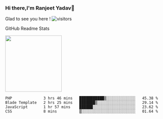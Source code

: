 ### Hi there,I'm Ranjeet Yadav👋

Glad to see you here ! ![visitors](https://visitor-badge.glitch.me/badge?page_id=${ranjeetproject}.${ranjeetproject.repo.id}) 

GitHub Readme Stats 

<img height="180em" src="https://github-readme-stats.vercel.app/api?username=ranjeetproject&show_icons=true&hide_border=true&&count_private=true&include_all_commits=true" />

<!--START_SECTION:waka-->
```text
PHP              3 hrs 46 mins   ███████████▒░░░░░░░░░░░░░   45.38 % 
Blade Template   2 hrs 25 mins   ███████▒░░░░░░░░░░░░░░░░░   29.14 % 
JavaScript       1 hr 57 mins    ██████░░░░░░░░░░░░░░░░░░░   23.62 % 
CSS              8 mins          ▒░░░░░░░░░░░░░░░░░░░░░░░░   01.64 % 
```
<!--END_SECTION:waka-->
